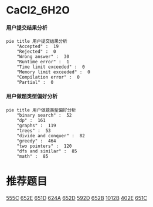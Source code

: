 # CaCl2_6H2O

<!-- tabs:start -->



#### **用户提交结果分析**

```mermaid
pie title 用户提交结果分析
    "Accepted" :  19
    "Rejected" :  0
    "Wrong answer" :  30
    "Runtime error" :  1
    "Time limit exceeded" :  0
    "Memory limit exceeded" :  0
    "Compilation error" :  0
    "Partial" :  0
```

#### **用户做题类型偏好分析**

```mermaid
pie title 用户做题类型偏好分析
    "binary search" :  52
    "dp" :  161
    "graphs" :  119
    "trees" :  53
    "divide and conquer" :  82
    "greedy" :  464
    "two pointers" :  120
    "dfs and similar" :  85
    "math" :  85
```



<!-- tabs:end -->
# 推荐题目
[555C](https://codeforces.com/contest/555/problem/C)
[652E](https://codeforces.com/contest/652/problem/E)
[651D](https://codeforces.com/contest/651/problem/D)
[624A](https://codeforces.com/contest/624/problem/A)
[652D](https://codeforces.com/contest/652/problem/D)
[592D](https://codeforces.com/contest/592/problem/D)
[652B](https://codeforces.com/contest/652/problem/B)
[1012B](https://codeforces.com/contest/1012/problem/B)
[402E](https://codeforces.com/contest/402/problem/E)
[651C](https://codeforces.com/contest/651/problem/C)

